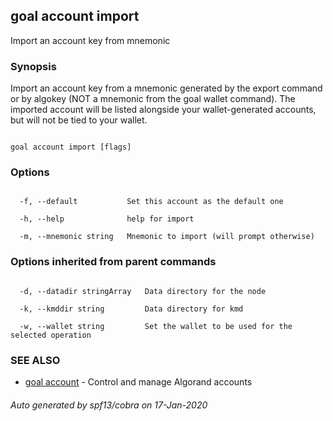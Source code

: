 ## goal account import



Import an account key from mnemonic



### Synopsis



Import an account key from a mnemonic generated by the export command or by algokey (NOT a mnemonic from the goal wallet command). The imported account will be listed alongside your wallet-generated accounts, but will not be tied to your wallet.



```

goal account import [flags]

```



### Options



```

  -f, --default           Set this account as the default one

  -h, --help              help for import

  -m, --mnemonic string   Mnemonic to import (will prompt otherwise)

```



### Options inherited from parent commands



```

  -d, --datadir stringArray   Data directory for the node

  -k, --kmddir string         Data directory for kmd

  -w, --wallet string         Set the wallet to be used for the selected operation

```



### SEE ALSO



* [goal account](../account/)	 - Control and manage Algorand accounts


###### Auto generated by spf13/cobra on 17-Jan-2020


